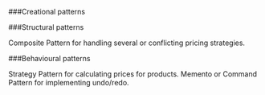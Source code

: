###Creational patterns


###Structural patterns

Composite Pattern for handling several or conflicting pricing strategies.

###Behavioural patterns

Strategy Pattern for calculating prices for products.
Memento or Command Pattern for implementing undo/redo.